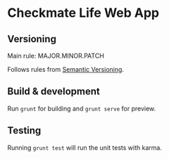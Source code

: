 # Checkmate Life Web App

## Versioning

Main rule: MAJOR.MINOR.PATCH

Follows rules from [Semantic Versioning](http://semver.org/).

## Build & development

Run `grunt` for building and `grunt serve` for preview.

## Testing

Running `grunt test` will run the unit tests with karma.
